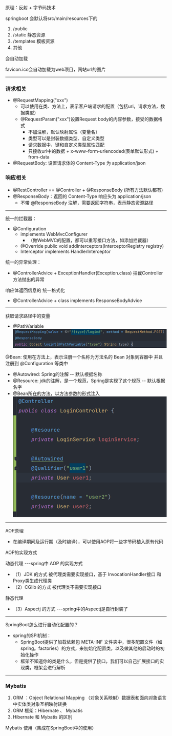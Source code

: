 原理：反射 + 字节码技术

springboot 会默认将src/main/resources下的
  1. /public
  2. /static  静态资源
  3. /templates  模板资源
  4. 其他 

会自动加载

favicon.ico会自动加载为web项目，网站url的图片

---
### 请求相关
- @RequestMapping("xxx")
    - 可以使用在类、方法上，表示客户端请求的配置（包括uri，请求方法，数据类型）
    - @RequestParam("xxx")设置Request body的内容参数，接受的数据格式
        - 不加注解，默认映射属性（变量名）
        - 类型可以是封装数据类型、自定义类型
        - 请求数据中，键和自定义类型属性匹配
        - 只接收url中的数据 + x-www-form-urlencoded(表单默认形式) + from-data
- @RequestBody: 设置请求体的 Content-Type 为 application/json
### 响应相关
- @RestController == @Controller + @ResponseBody (所有方法默认都有)
- @ResponseBody：返回的 Content-Type 响应头为 application/json
    - 不带 @ResponseBody 注解，需要返回字符串，表示静态资源路径
    
---
统一的拦截器：
- @Configuration 
  - implements WebMvcConfigurer
    - （做WebMVC的配置，都可以重写接口方法，如添加拦截器）
  - @Override
    public void addInterceptors(InterceptorRegistry registry)
  -   Interceptor implements HandlerInterceptor
    
统一的异常处理：
- @ControllerAdvice + ExceptionHandler(Exception.class) 拦截Controller 方法抛出的异常

响应体返回信息的 统一格式化
- @ControllerAdvice  + class implements ResponseBodyAdvice

---
获取请求路径中的变量
- @PathVariable
![img_1.png](img_1.png)
  
@Bean: 使用在方法上，表示注册一个名称为方法名的 Bean 对象到容器中 并且注册到 @Configuration 等类中
- @Autowired: Spring的注解   -- 默认根据名称
- @Resource: jdk的注解，是一个规范，Spring是实现了这个规范   -- 默认根据名字
- @Bean所在的方法，以方法参数的形式注入
![img_2.png](img_2.png)
  
---
AOP原理
- 在编译期间及运行期（及时编译），可以使用AOP将一些字节码植入原有代码

AOP的实现方式

动态代理   ---spring中 AOP 的实现方式
- （1）JDK 的方式 被代理类需要实现接口，基于 InvocationHandler接口 和 Proxy类生成代理类
- （2）CGlib 的方式 被代理类不需要实现接口

静态代理
- （3）Aspectj 的方式    ---spring中的Aspectj是自行封装了
---
SpringBoot怎么进行自动化配置的？
- spring的SPI机制：
    - SpringBoot提供了加载依赖包 META-INF 文件夹中，很多配置文件（如 spring。factories）的方式，来初始化配置类，以及做其他的启动时的初始化操作
    - 框架不知道你的类是什么，但是提供了接口，我们可以自己扩展接口的实现类，框架会进行解析
    
---
### Mybatis

1. ORM ：Object Relational Mapping （对象关系映射）数据表和面向对象语言中实体类对象互相映射转换
2. ORM 框架：Hibernate 、 Mybatis
3. Hibernate 和 Mybatis 的区别

Mybatis 使用（集成在SpringBoot中的使用）

